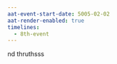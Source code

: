 ```yaml
---
aat-event-start-date: 5005-02-02
aat-render-enabled: true
timelines:
  - 8th-event
---
```

nd thruthsss